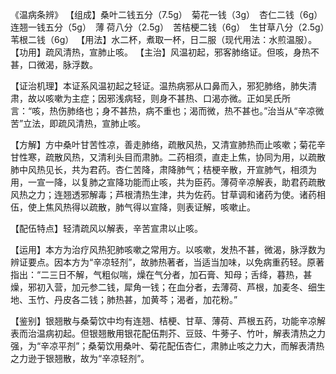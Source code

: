 《温病条辨》
【组成】桑叶二钱五分（7.5g）　菊花一钱（3g）　杏仁二钱（6g）　连翘一钱五分（5g）　薄
荷八分（2.5g）　苦桔梗二钱（6g）　生甘草八分（2.5g）　苇根二钱（6g）
【用法】水二杯，煮取一杯，日二服（现代用法：水煎温服）。
【功用】疏风清热，宣肺止咳。
【主治】风温初起，邪客肺络证。但咳，身热不甚，口微渴，脉浮数。

【证治机理】本证系风温初起之轻证。温热病邪从口鼻而入，邪犯肺络，肺失清肃，故以咳嗽为主症；因邪浅病轻，则身不甚热、口渴亦微。正如吴氏所言：“咳，热伤肺络也；身不甚热，病不重也；渴而微，热不甚也。”治当从“辛凉微苦”立法，即疏风清热，宣肺止咳。

【方解】方中桑叶甘苦性凉，善走肺络，疏散风热，又清宣肺热而止咳嗽；菊花辛甘性寒，疏散风热，又清利头目而肃肺。二药相须，直走上焦，协同为用，以疏散肺中风热见长，共为君药。杏仁苦降，肃降肺气；桔梗辛散，开宣肺气，相须为用，一宣一降，以复肺之宣降功能而止咳，共为臣药。薄荷辛凉解表，助君药疏散风热之力；连翘透邪解毒；芦根清热生津，共为佐药。甘草调和诸药为使。诸药相伍，使上焦风热得以疏散，肺气得以宣降，则表证解，咳嗽止。

【配伍特点】轻清疏风以解表，辛苦宣肃以止咳。

【运用】本方为治疗风热犯肺咳嗽之常用方。以咳嗽，发热不甚，微渴，脉浮数为辨证要点。因本方为“辛凉轻剂”，故肺热著者，当适当加味，以免病重药轻。原著指出：“二三日不解，气粗似喘，燥在气分者，加石膏、知母；舌绛，暮热，甚燥，邪初入营，加元参二钱，犀角一钱；在血分者，去薄荷、芦根，加麦冬、细生地、玉竹、丹皮各二钱；肺热甚，加黄芩；渴者，加花粉。”

【鉴别】银翘散与桑菊饮中均有连翘、桔梗、甘草、薄荷、芦根五药，功能辛凉解表而治温病初起。但银翘散用银花配伍荆芥、豆豉、牛蒡子、竹叶，解表清热之力强，为“辛凉平剂”；桑菊饮用桑叶、菊花配伍杏仁，肃肺止咳之力大，而解表清热之力逊于银翘散，故为“辛凉轻剂”。